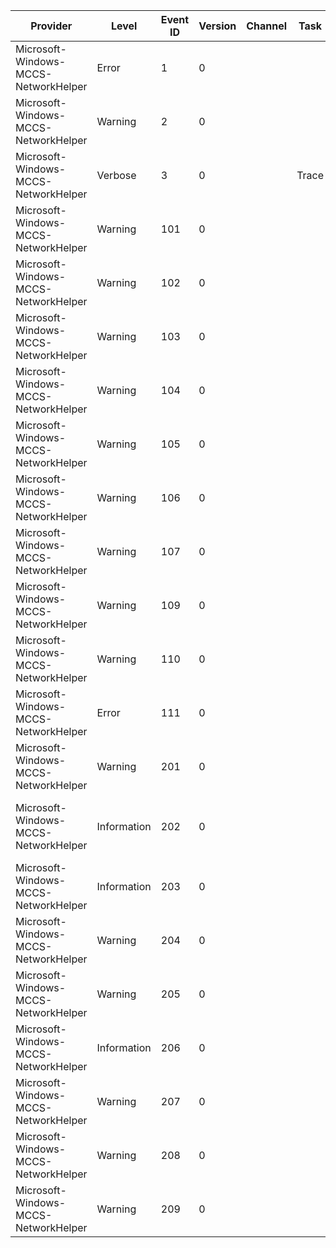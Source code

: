 Provider                              |  Level        |  Event ID  |  Version  |  Channel  |  Task   |  Opcode  |  Keyword  |  Message
--------------------------------------|---------------|------------|-----------|-----------|---------|----------|-----------|---------------------------------------------------------------------------------------------------------------------
Microsoft-Windows-MCCS-NetworkHelper  |  Error        |  1         |  0        |           |         |          |  Error    |  Error: HRESULT: {P1_HexInt32} Location: {P2_String} Line Number: {P3_UInt32}
Microsoft-Windows-MCCS-NetworkHelper  |  Warning      |  2         |  0        |           |         |          |           |  Error Propagated: HRESULT: {P1_HexInt32} Location: {P2_String} Line Number: {P3_UInt32}
Microsoft-Windows-MCCS-NetworkHelper  |  Verbose      |  3         |  0        |           |  Trace  |          |  Debug    |
Microsoft-Windows-MCCS-NetworkHelper  |  Warning      |  101       |  0        |           |         |          |           |  NetworkHelper::HttpTransport: Callback error: Handle: {P1_UInt32} Error: {P2_UInt32}
Microsoft-Windows-MCCS-NetworkHelper  |  Warning      |  102       |  0        |           |         |          |           |  NetworkHelper::HttpTransport: Request Failure: Handle: {P1_UInt32} Error: {P2_UInt32}
Microsoft-Windows-MCCS-NetworkHelper  |  Warning      |  103       |  0        |           |         |          |           |  NetworkHelper::HttpTransport: Wait Failed on Closing Handle: {P1_UInt32} Wait: {P2_UInt32} Error: {P3_UInt32}
Microsoft-Windows-MCCS-NetworkHelper  |  Warning      |  104       |  0        |           |         |          |           |  NetworkHelper::HttpTransport: Set Active error: Handle: {P1_UInt32} Error: {P2_UInt32}
Microsoft-Windows-MCCS-NetworkHelper  |  Warning      |  105       |  0        |           |         |          |           |  NetworkHelper::HttpTransport: Set Dormand error: Handle: {P1_UInt32} Error: {P2_UInt32}
Microsoft-Windows-MCCS-NetworkHelper  |  Warning      |  106       |  0        |           |         |          |           |  NetworkHelper::HttpTransport: Set completion event error: Handle: {P1_UInt32} Error: {P2_UInt32}
Microsoft-Windows-MCCS-NetworkHelper  |  Warning      |  107       |  0        |           |         |          |           |  NetworkHelper::HttpTransport: Wait on async request error: Handle: {P1_UInt32} Wait: {P2_UInt32} Error: {P3_UInt32}
Microsoft-Windows-MCCS-NetworkHelper  |  Warning      |  109       |  0        |           |         |          |           |  NetworkHelper::HttpTransport: Http Status error: Handle: {P1_UInt32} Error: {P2_UInt32}
Microsoft-Windows-MCCS-NetworkHelper  |  Warning      |  110       |  0        |           |         |          |           |  NetworkHelper::HttpTransport: CmSetRequirement({P1_String}) Failure: Handle: {P2_UInt32} Error: {P3_UInt32}
Microsoft-Windows-MCCS-NetworkHelper  |  Error        |  111       |  0        |           |         |          |  Error    |  NetworkHelper::CrackUrl Failure. HR: {P1_UInt32} Url: {P2_String}
Microsoft-Windows-MCCS-NetworkHelper  |  Warning      |  201       |  0        |           |         |          |           |  Set PDC Active:{P1_Boolean}; invalid CCT state:{P2_Int32}
Microsoft-Windows-MCCS-NetworkHelper  |  Information  |  202       |  0        |           |         |          |           |  Triggering PDC for sender: {P1_String}; Activate: {P2_Boolean}; Task: {P3_String}; ActivationHandle: {P4_Handle}
Microsoft-Windows-MCCS-NetworkHelper  |  Information  |  203       |  0        |           |         |          |           |  Triggered CCT for sender {P1_String}
Microsoft-Windows-MCCS-NetworkHelper  |  Warning      |  204       |  0        |           |         |          |           |
Microsoft-Windows-MCCS-NetworkHelper  |  Warning      |  205       |  0        |           |         |          |           |
Microsoft-Windows-MCCS-NetworkHelper  |  Information  |  206       |  0        |           |         |          |           |  Released CCT for sender {P1_String}; Attained CCT {P2_Boolean}
Microsoft-Windows-MCCS-NetworkHelper  |  Warning      |  207       |  0        |           |         |          |           |  Invalid CCT state: {P1_Int32}
Microsoft-Windows-MCCS-NetworkHelper  |  Warning      |  208       |  0        |           |         |          |           |
Microsoft-Windows-MCCS-NetworkHelper  |  Warning      |  209       |  0        |           |         |          |           |  PDC not renewed due to lack of progress; allowing low power state. ActivationHandle: {Message}